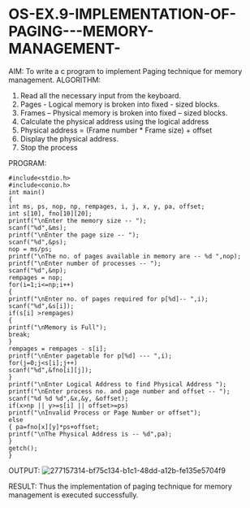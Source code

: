 # OS-EX.9-IMPLEMENTATION-OF-PAGING---MEMORY-MANAGEMENT-

AIM:
To write a c program to implement Paging technique for memory management.
ALGORITHM:

   1. Read all the necessary input from the keyboard.
   2. Pages - Logical memory is broken into fixed - sized blocks.
   3. Frames – Physical memory is broken into fixed – sized blocks.
   4. Calculate the physical address using the logical address
   5. Physical address = (Frame number * Frame size) + offset
   6. Display the physical address.
   7. Stop the process

PROGRAM:
```
#include<stdio.h>
#include<conio.h>
int main()
{
int ms, ps, nop, np, rempages, i, j, x, y, pa, offset;
int s[10], fno[10][20];
printf("\nEnter the memory size -- ");
scanf("%d",&ms);
printf("\nEnter the page size -- ");
scanf("%d",&ps);
nop = ms/ps;
printf("\nThe no. of pages available in memory are -- %d ",nop);
printf("\nEnter number of processes -- ");
scanf("%d",&np);
rempages = nop;
for(i=1;i<=np;i++)
{
printf("\nEnter no. of pages required for p[%d]-- ",i);
scanf("%d",&s[i]);
if(s[i] >rempages)
{
printf("\nMemory is Full");
break;
}
rempages = rempages - s[i];
printf("\nEnter pagetable for p[%d] --- ",i);
for(j=0;j<s[i];j++)
scanf("%d",&fno[i][j]);
}
printf("\nEnter Logical Address to find Physical Address ");
printf("\nEnter process no. and page number and offset -- ");
scanf("%d %d %d",&x,&y, &offset);
if(x>np || y>=s[i] || offset>=ps)
printf("\nInvalid Process or Page Number or offset");
else
{ pa=fno[x][y]*ps+offset;
printf("\nThe Physical Address is -- %d",pa);
}
getch();
}
```
OUTPUT:
![277157314-bf75c134-b1c1-48dd-a12b-fe135e5704f9](https://github.com/prithviraj5703/OS-EX.9-IMPLEMENTATION-OF-PAGING---MEMORY-MANAGEMENT-/assets/121418418/b7090b38-26bd-463e-addd-278b45e0d3bd)

RESULT:
Thus the implementation of paging technique for memory management is executed successfully.
